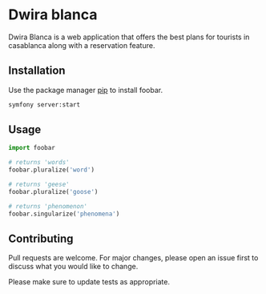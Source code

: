 # Dwira blanca

Dwira Blanca is a web application that offers the best plans for tourists in casablanca along with a reservation feature.

## Installation

Use the package manager [pip](https://pip.pypa.io/en/stable/) to install foobar.

```bash
symfony server:start
```

## Usage

```python
import foobar

# returns 'words'
foobar.pluralize('word')

# returns 'geese'
foobar.pluralize('goose')

# returns 'phenomenon'
foobar.singularize('phenomena')
```

## Contributing
Pull requests are welcome. For major changes, please open an issue first to discuss what you would like to change.

Please make sure to update tests as appropriate.

